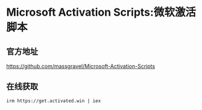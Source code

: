 # Microsoft Activation Scripts:微软激活脚本
## 官方地址
https://github.com/massgravel/Microsoft-Activation-Scripts
## 在线获取
```shell
irm https://get.activated.win | iex
```